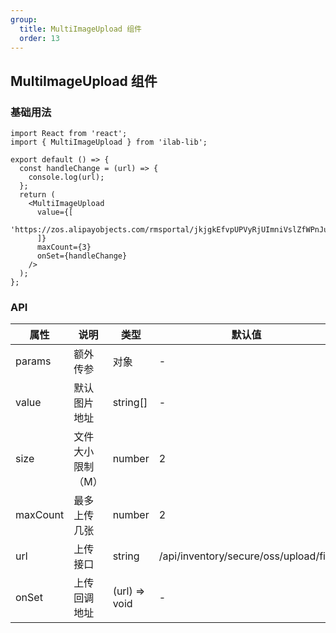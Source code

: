 ```yaml
---
group:
  title: MultiImageUpload 组件
  order: 13
---
```


## MultiImageUpload 组件

### 基础用法

```tsx
import React from 'react';
import { MultiImageUpload } from 'ilab-lib';

export default () => {
  const handleChange = (url) => {
    console.log(url);
  };
  return (
    <MultiImageUpload
      value={[
        'https://zos.alipayobjects.com/rmsportal/jkjgkEfvpUPVyRjUImniVslZfWPnJuuZ.png',
      ]}
      maxCount={3}
      onSet={handleChange}
    />
  );
};
```

### API

| 属性     | 说明              | 类型          | 默认值                                |
| -------- | ----------------- | ------------- | ------------------------------------- |
| params   | 额外传参          | 对象          | -                                     |
| value    | 默认图片地址      | string[]      | -                                     |
| size     | 文件大小限制（M） | number        | 2                                     |
| maxCount | 最多上传几张      | number        | 2                                     |
| url      | 上传接口          | string        | /api/inventory/secure/oss/upload/file |
| onSet    | 上传回调地址      | (url) => void | -                                     |
